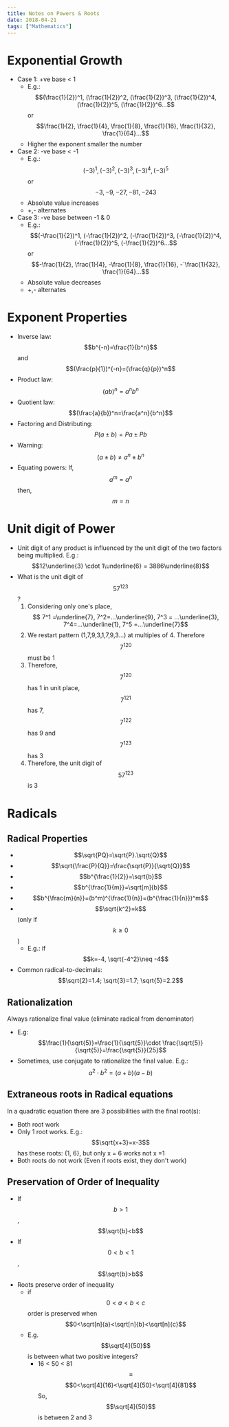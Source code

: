 ```yaml
---
title: Notes on Powers & Roots
date: 2018-04-21
tags: ["Mathematics"]
---
```


# Exponential Growth

- Case 1: +ve base < 1
    - E.g.: $$(\frac{1}{2})^1, (\frac{1}{2})^2, (\frac{1}{2})^3, (\frac{1}{2})^4, (\frac{1}{2})^5, (\frac{1}{2})^6...$$ or $$\frac{1}{2}, \frac{1}{4}, \frac{1}{8}, \frac{1}{16}, \frac{1}{32}, \frac{1}{64}...$$
    - Higher the exponent smaller the number
- Case 2: -ve base < -1
    - E.g.: $$(-3)^1, (-3)^2, (-3)^3, (-3)^4, (-3)^5$$ or $$-3, -9, -27, -81, -243$$
    - Absolute value increases
    - +,- alternates
- Case 3: -ve base between -1 & 0
    - E.g.: $$(-\frac{1}{2})^1, (-\frac{1}{2})^2, (-\frac{1}{2})^3, (-\frac{1}{2})^4, (-\frac{1}{2})^5, (-\frac{1}{2})^6...$$ or $$-\frac{1}{2}, \frac{1}{4}, -\frac{1}{8}, \frac{1}{16}, -`\frac{1}{32}, \frac{1}{64}...$$
    - Absolute value decreases
    - +,- alternates

# Exponent Properties
- Inverse law: $$b^{-n}=\frac{1}{b^n}$$ and $$(\frac{p}{1})^{-n}=(\frac{q}{p})^n$$
- Product law: $$(ab)^n=a^nb^n$$
- Quotient law: $$(\frac{a}{b})^n=\frac{a^n}{b^n}$$
- Factoring and Distributing: $$P(a\pm b)=Pa \pm Pb$$
- Warning: $$(a \pm b)\neq a^n \pm b^n$$
- Equating powers: If, $$a^m=a^n$$ then, $$m=n$$

# Unit digit of Power
- Unit digit of any product is influenced by the unit digit of the two factors being multiplied. E.g.: $$12\underline{3} \cdot 1\underline{6} = 3886\underline{8}$$
- What is the unit digit of $$57^{123}$$?
    1. Considering only one's place, $$ 7^1 =\underline{7}, 7^2=...\underline{9}, 7^3 = ...\underline{3}, 7^4=...\underline{1}, 7^5 =...\underline{7}$$ 
    2. We restart pattern (1,7,9,3,1,7,9,3...) at multiples of 4. Therefore $$ 7^{120}$$  must be 1
    3. Therefore,$$ 7^{120}$$   has 1 in unit place, $$7^{121}$$  has 7, $$7^{122}$$  has 9 and $$7^{123}$$ has 3
    4. Therefore, the unit digit of $$57^{123}$$ is 3

# Radicals

## Radical Properties
- $$\sqrt{PQ}=\sqrt{P}.\sqrt{Q}$$
- $$\sqrt{\frac{P}{Q}}=\frac{\sqrt{P}}{\sqrt{Q}}$$
- $$b^{\frac{1}{2}}=\sqrt{b}$$
- $$b^{\frac{1}{m}}=\sqrt[m]{b}$$
- $$b^{\frac{m}{n}}=(b^m)^{\frac{1}{n}}=(b^{\frac{1}{n}})^m$$
- $$\sqrt{k^2}=k$$ (only if $$k\geq0$$)
    - E.g.: if $$k=-4, \sqrt{-4^2}\neq -4$$
- Common radical-to-decimals: $$\sqrt{2}=1.4; \sqrt{3}=1.7; \sqrt{5}=2.2$$

## Rationalization
Always rationalize final value (eliminate radical from denominator)
- E.g: $$\frac{1}{\sqrt{5}}=\frac{1}{\sqrt{5}}\cdot \frac{\sqrt{5}}{\sqrt{5}}=\frac{\sqrt{5}}{25}$$
- Sometimes, use conjugate to rationalize the final value. E.g.: $$a^2\cdot b^2=(a+b)(a-b)$$

## Extraneous roots in Radical equations
In a quadratic equation there are 3 possibilities with the final root(s):
- Both root work
- Only 1 root works. E.g.: $$\sqrt{x+3}=x-3$$ has these roots: {1, 6}, but only x = 6 works not x =1
- Both roots do not work (Even if roots exist, they don't work)

## Preservation of Order of Inequality
- If $$b>1$$, $$\sqrt{b}<b$$
- If $$0<b<1$$, $$\sqrt{b}>b$$
- Roots preserve order of inequality
    - if $$0<a<b<c$$ order is preserved when $$0<\sqrt[n]{a}<\sqrt[n]{b}<\sqrt[n]{c}$$
    - E.g. $$\sqrt[4]{50}$$ is between what two positive integers?
        - 16 < 50 < 81 $$\equiv$$ $$0<\sqrt[4]{16}<\sqrt[4]{50}<\sqrt[4]{81}$$ So, $$\sqrt[4]{50}$$ is between 2 and 3
    